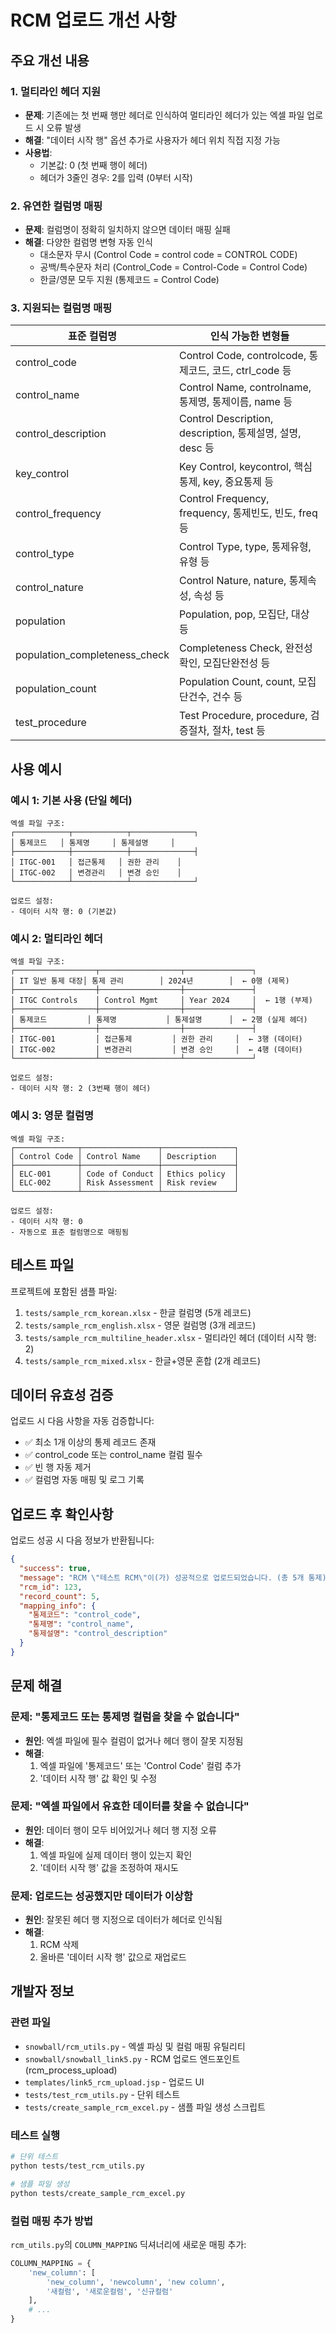 # RCM 업로드 개선 사항

## 주요 개선 내용

### 1. 멀티라인 헤더 지원
- **문제**: 기존에는 첫 번째 행만 헤더로 인식하여 멀티라인 헤더가 있는 엑셀 파일 업로드 시 오류 발생
- **해결**: "데이터 시작 행" 옵션 추가로 사용자가 헤더 위치 직접 지정 가능
- **사용법**:
  - 기본값: 0 (첫 번째 행이 헤더)
  - 헤더가 3줄인 경우: 2를 입력 (0부터 시작)

### 2. 유연한 컬럼명 매핑
- **문제**: 컬럼명이 정확히 일치하지 않으면 데이터 매핑 실패
- **해결**: 다양한 컬럼명 변형 자동 인식
  - 대소문자 무시 (Control Code = control code = CONTROL CODE)
  - 공백/특수문자 처리 (Control_Code = Control-Code = Control Code)
  - 한글/영문 모두 지원 (통제코드 = Control Code)

### 3. 지원되는 컬럼명 매핑

| 표준 컬럼명 | 인식 가능한 변형들 |
|-------------|-------------------|
| control_code | Control Code, controlcode, 통제코드, 코드, ctrl_code 등 |
| control_name | Control Name, controlname, 통제명, 통제이름, name 등 |
| control_description | Control Description, description, 통제설명, 설명, desc 등 |
| key_control | Key Control, keycontrol, 핵심통제, key, 중요통제 등 |
| control_frequency | Control Frequency, frequency, 통제빈도, 빈도, freq 등 |
| control_type | Control Type, type, 통제유형, 유형 등 |
| control_nature | Control Nature, nature, 통제속성, 속성 등 |
| population | Population, pop, 모집단, 대상 등 |
| population_completeness_check | Completeness Check, 완전성확인, 모집단완전성 등 |
| population_count | Population Count, count, 모집단건수, 건수 등 |
| test_procedure | Test Procedure, procedure, 검증절차, 절차, test 등 |

## 사용 예시

### 예시 1: 기본 사용 (단일 헤더)
```
엑셀 파일 구조:
┌────────────┬────────────┬──────────────┐
│ 통제코드   │ 통제명     │ 통제설명     │
├────────────┼────────────┼──────────────┤
│ ITGC-001   │ 접근통제   │ 권한 관리    │
│ ITGC-002   │ 변경관리   │ 변경 승인    │
└────────────┴────────────┴──────────────┘

업로드 설정:
- 데이터 시작 행: 0 (기본값)
```

### 예시 2: 멀티라인 헤더
```
엑셀 파일 구조:
┌──────────────────┬──────────────────┬───────────────┐
│ IT 일반 통제 대장│ 통제 관리        │ 2024년        │  ← 0행 (제목)
├──────────────────┼──────────────────┼───────────────┤
│ ITGC Controls    │ Control Mgmt     │ Year 2024     │  ← 1행 (부제)
├──────────────────┼──────────────────┼───────────────┤
│ 통제코드         │ 통제명           │ 통제설명      │  ← 2행 (실제 헤더)
├──────────────────┼──────────────────┼───────────────┤
│ ITGC-001         │ 접근통제         │ 권한 관리     │  ← 3행 (데이터)
│ ITGC-002         │ 변경관리         │ 변경 승인     │  ← 4행 (데이터)
└──────────────────┴──────────────────┴───────────────┘

업로드 설정:
- 데이터 시작 행: 2 (3번째 행이 헤더)
```

### 예시 3: 영문 컬럼명
```
엑셀 파일 구조:
┌──────────────┬─────────────────┬────────────────┐
│ Control Code │ Control Name    │ Description    │
├──────────────┼─────────────────┼────────────────┤
│ ELC-001      │ Code of Conduct │ Ethics policy  │
│ ELC-002      │ Risk Assessment │ Risk review    │
└──────────────┴─────────────────┴────────────────┘

업로드 설정:
- 데이터 시작 행: 0
- 자동으로 표준 컬럼명으로 매핑됨
```

## 테스트 파일

프로젝트에 포함된 샘플 파일:
1. `tests/sample_rcm_korean.xlsx` - 한글 컬럼명 (5개 레코드)
2. `tests/sample_rcm_english.xlsx` - 영문 컬럼명 (3개 레코드)
3. `tests/sample_rcm_multiline_header.xlsx` - 멀티라인 헤더 (데이터 시작 행: 2)
4. `tests/sample_rcm_mixed.xlsx` - 한글+영문 혼합 (2개 레코드)

## 데이터 유효성 검증

업로드 시 다음 사항을 자동 검증합니다:
- ✅ 최소 1개 이상의 통제 레코드 존재
- ✅ control_code 또는 control_name 컬럼 필수
- ✅ 빈 행 자동 제거
- ✅ 컬럼명 자동 매핑 및 로그 기록

## 업로드 후 확인사항

업로드 성공 시 다음 정보가 반환됩니다:
```json
{
  "success": true,
  "message": "RCM \"테스트 RCM\"이(가) 성공적으로 업로드되었습니다. (총 5개 통제)",
  "rcm_id": 123,
  "record_count": 5,
  "mapping_info": {
    "통제코드": "control_code",
    "통제명": "control_name",
    "통제설명": "control_description"
  }
}
```

## 문제 해결

### 문제: "통제코드 또는 통제명 컬럼을 찾을 수 없습니다"
- **원인**: 엑셀 파일에 필수 컬럼이 없거나 헤더 행이 잘못 지정됨
- **해결**:
  1. 엑셀 파일에 '통제코드' 또는 'Control Code' 컬럼 추가
  2. '데이터 시작 행' 값 확인 및 수정

### 문제: "엑셀 파일에서 유효한 데이터를 찾을 수 없습니다"
- **원인**: 데이터 행이 모두 비어있거나 헤더 행 지정 오류
- **해결**:
  1. 엑셀 파일에 실제 데이터 행이 있는지 확인
  2. '데이터 시작 행' 값을 조정하여 재시도

### 문제: 업로드는 성공했지만 데이터가 이상함
- **원인**: 잘못된 헤더 행 지정으로 데이터가 헤더로 인식됨
- **해결**:
  1. RCM 삭제
  2. 올바른 '데이터 시작 행' 값으로 재업로드

## 개발자 정보

### 관련 파일
- `snowball/rcm_utils.py` - 엑셀 파싱 및 컬럼 매핑 유틸리티
- `snowball/snowball_link5.py` - RCM 업로드 엔드포인트 (rcm_process_upload)
- `templates/link5_rcm_upload.jsp` - 업로드 UI
- `tests/test_rcm_utils.py` - 단위 테스트
- `tests/create_sample_rcm_excel.py` - 샘플 파일 생성 스크립트

### 테스트 실행
```bash
# 단위 테스트
python tests/test_rcm_utils.py

# 샘플 파일 생성
python tests/create_sample_rcm_excel.py
```

### 컬럼 매핑 추가 방법
`rcm_utils.py`의 `COLUMN_MAPPING` 딕셔너리에 새로운 매핑 추가:
```python
COLUMN_MAPPING = {
    'new_column': [
        'new_column', 'newcolumn', 'new column',
        '새컬럼', '새로운컬럼', '신규컬럼'
    ],
    # ...
}
```
